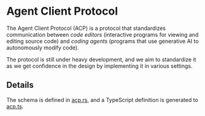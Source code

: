 # Agent Client Protocol

The Agent Client Protocol (ACP) is a protocol that standardizes communication between _code editors_ (interactive programs for viewing and editing source code) and _coding agents_ (programs that use generative AI to autonomously modify code).

The protocol is still under heavy development, and we aim to standardize it as
we get confidence in the design by implementing it in various settings.

## Details

The schema is defined in [acp.rs](./rust/acp.rs), and a TypeScript definition is generated to [acp.ts](./typescript/acp.ts).
